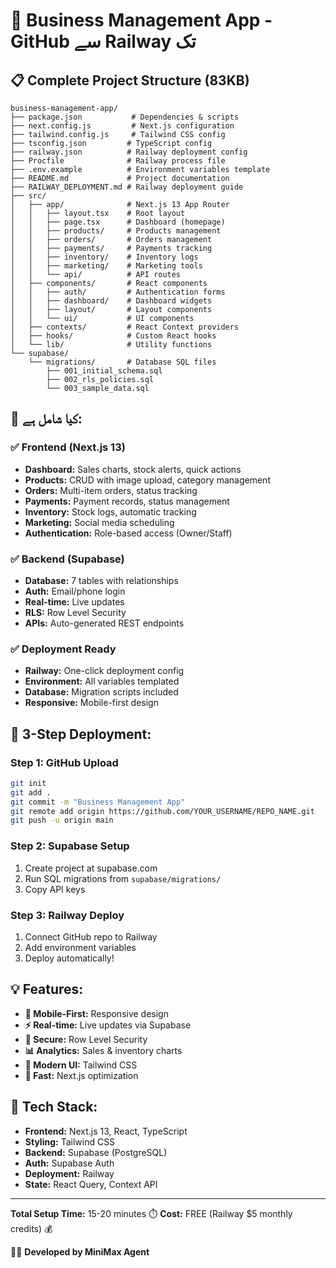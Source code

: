 # 🚀 Business Management App - GitHub سے Railway تک

## 📋 Complete Project Structure (83KB)

```
business-management-app/
├── package.json           # Dependencies & scripts
├── next.config.js         # Next.js configuration
├── tailwind.config.js     # Tailwind CSS config
├── tsconfig.json         # TypeScript config
├── railway.json          # Railway deployment config
├── Procfile              # Railway process file
├── .env.example          # Environment variables template
├── README.md             # Project documentation
├── RAILWAY_DEPLOYMENT.md # Railway deployment guide
├── src/
│   ├── app/              # Next.js 13 App Router
│   │   ├── layout.tsx    # Root layout
│   │   ├── page.tsx      # Dashboard (homepage)
│   │   ├── products/     # Products management
│   │   ├── orders/       # Orders management
│   │   ├── payments/     # Payments tracking
│   │   ├── inventory/    # Inventory logs
│   │   ├── marketing/    # Marketing tools
│   │   └── api/          # API routes
│   ├── components/       # React components
│   │   ├── auth/         # Authentication forms
│   │   ├── dashboard/    # Dashboard widgets
│   │   ├── layout/       # Layout components
│   │   └── ui/           # UI components
│   ├── contexts/         # React Context providers
│   ├── hooks/            # Custom React hooks
│   └── lib/              # Utility functions
└── supabase/
    └── migrations/       # Database SQL files
        ├── 001_initial_schema.sql
        ├── 002_rls_policies.sql
        └── 003_sample_data.sql
```

## 🎯 کیا شامل ہے:

### ✅ Frontend (Next.js 13)
- **Dashboard:** Sales charts, stock alerts, quick actions
- **Products:** CRUD with image upload, category management
- **Orders:** Multi-item orders, status tracking
- **Payments:** Payment records, status management
- **Inventory:** Stock logs, automatic tracking
- **Marketing:** Social media scheduling
- **Authentication:** Role-based access (Owner/Staff)

### ✅ Backend (Supabase)
- **Database:** 7 tables with relationships
- **Auth:** Email/phone login
- **Real-time:** Live updates
- **RLS:** Row Level Security
- **APIs:** Auto-generated REST endpoints

### ✅ Deployment Ready
- **Railway:** One-click deployment config
- **Environment:** All variables templated
- **Database:** Migration scripts included
- **Responsive:** Mobile-first design

## 🚀 3-Step Deployment:

### Step 1: GitHub Upload
```bash
git init
git add .
git commit -m "Business Management App"
git remote add origin https://github.com/YOUR_USERNAME/REPO_NAME.git
git push -u origin main
```

### Step 2: Supabase Setup
1. Create project at supabase.com
2. Run SQL migrations from `supabase/migrations/`
3. Copy API keys

### Step 3: Railway Deploy
1. Connect GitHub repo to Railway
2. Add environment variables
3. Deploy automatically!

## 💡 Features:

- **📱 Mobile-First:** Responsive design
- **⚡ Real-time:** Live updates via Supabase
- **🔐 Secure:** Row Level Security
- **📊 Analytics:** Sales & inventory charts
- **🎨 Modern UI:** Tailwind CSS
- **🚀 Fast:** Next.js optimization

## 🔧 Tech Stack:

- **Frontend:** Next.js 13, React, TypeScript
- **Styling:** Tailwind CSS
- **Backend:** Supabase (PostgreSQL)
- **Auth:** Supabase Auth
- **Deployment:** Railway
- **State:** React Query, Context API

---

**Total Setup Time:** 15-20 minutes ⏱️
**Cost:** FREE (Railway $5 monthly credits) 💰

👨‍💻 **Developed by MiniMax Agent**